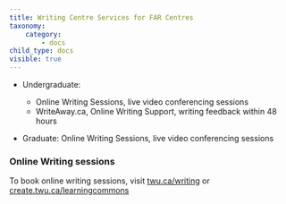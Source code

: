 ```yaml
---
title: Writing Centre Services for FAR Centres  
taxonomy:
    category:
        - docs
child_type: docs
visible: true
---
```

- Undergraduate:
  - Online Writing Sessions, live video conferencing sessions
  - WriteAway.ca, Online Writing Support, writing feedback within 48 hours    

- Graduate:
Online Writing Sessions, live video conferencing sessions


### Online Writing sessions

To book online writing sessions, visit [twu.ca/writing](twu.ca/writing) or [create.twu.ca/learningcommons](create.twu.ca/learningcommons)

